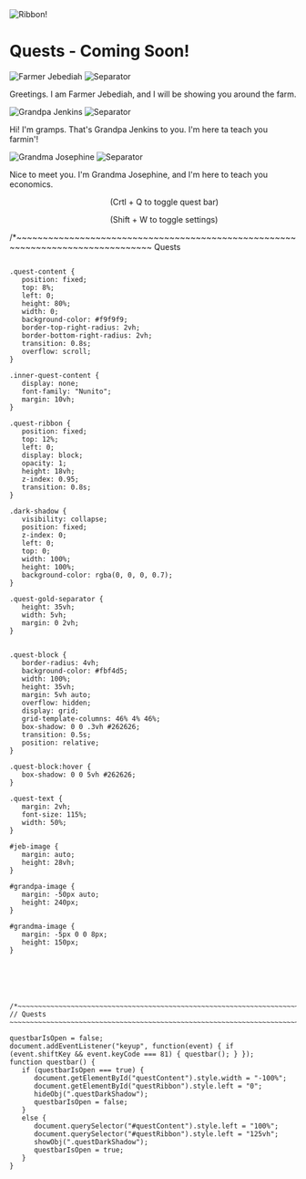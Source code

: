 <!-- Quests -->
<div class="dark-shadow" id="darkShadow" onclick="questbar()">
   <div class="quests">
      <img class="quest-ribbon" id="questRibbon" src="Images/Quests/short-ribbon.png" alt="Ribbon!" onclick="questbar()">
      <div class="dark-shadow" id="darkShadow" onclick="questbar()"></div>
      <div class="quest-content" id="questContent">
         <div class="inner-quest-content" id="innerQuestContent">
            <h1 class="quest-coming">Quests - Coming Soon!</h1>
            <div class="quest-block" id="jeb-quest">
               <img id="jeb-image" src="Images/Quests/farmer.png" alt="Farmer Jebediah">
               <img class="quest-gold-separator" src="Images/Quests/gold-separator.png" alt="Separator">
               <p class="quest-text">Greetings. I am Farmer Jebediah, and I will be showing you around the farm.</p>
            </div>
            <div class="quest-block" id="gramps-quest">
               <img id="grandpa-image" src="Images/Quests/gramps.png" alt="Grandpa Jenkins">
               <img class="quest-gold-separator" src="Images/Quests/gold-separator.png" alt="Separator">
               <p class="quest-text">Hi! I'm gramps. That's Grandpa Jenkins to you. I'm here ta teach you farmin'!</p>
            </div>
            <div class="quest-block" id="grandma-quest">
               <img id="grandma-image" src="Images/Quests/granny.png" alt="Grandma Josephine">
               <img class="quest-gold-separator" src="Images/Quests/gold-separator.png" alt="Separator">
               <p class="quest-text">Nice to meet you. I'm Grandma Josephine, and I'm here to teach you economics.</p>
            </div>
            <p style="margin-left: 35%">(Crtl + Q to toggle quest bar)</p>
            <p style="margin-left: 35%">(Shift + W to toggle settings)</p>
         </div>
      </div>
   </div>
</div>






/*~~~~~~~~~~~~~~~~~~~~~~~~~~~~~~~~~~~~~~~~~~~~~~~~~~~~~~~~~~~~~~~~~~~~~~~~~~~~~~~~
Quests
~~~~~~~~~~~~~~~~~~~~~~~~~~~~~~~~~~~~~~~~~~~~~~~~~~~~~~~~~~~~~~~~~~~~~~~~~~~~~~~~*/

.quest-content {
   position: fixed;
   top: 8%;
   left: 0;
   height: 80%;
   width: 0;
   background-color: #f9f9f9;
   border-top-right-radius: 2vh;
   border-bottom-right-radius: 2vh;
   transition: 0.8s;
   overflow: scroll;
}

.inner-quest-content {
   display: none;
   font-family: "Nunito";
   margin: 10vh;
}

.quest-ribbon {
   position: fixed;
   top: 12%;
   left: 0;
   display: block;
   opacity: 1;
   height: 18vh;
   z-index: 0.95;
   transition: 0.8s;
}

.dark-shadow {
   visibility: collapse;
   position: fixed;
   z-index: 0;
   left: 0;
   top: 0;
   width: 100%;
   height: 100%;
   background-color: rgba(0, 0, 0, 0.7);
}

.quest-gold-separator {
   height: 35vh;
   width: 5vh;
   margin: 0 2vh;
}


.quest-block {
   border-radius: 4vh;
   background-color: #fbf4d5;
   width: 100%;
   height: 35vh;
   margin: 5vh auto;
   overflow: hidden;
   display: grid;
   grid-template-columns: 46% 4% 46%;
   box-shadow: 0 0 .3vh #262626;
   transition: 0.5s;
   position: relative;
}

.quest-block:hover {
   box-shadow: 0 0 5vh #262626;
}

.quest-text {
   margin: 2vh;
   font-size: 115%;
   width: 50%;
}

#jeb-image {
   margin: auto;
   height: 28vh;
}

#grandpa-image {
   margin: -50px auto;
   height: 240px;
}

#grandma-image {
   margin: -5px 0 0 8px;
   height: 150px;
}






/*~~~~~~~~~~~~~~~~~~~~~~~~~~~~~~~~~~~~~~~~~~~~~~~~~~~~~~~~~~~~~~~~~~~~~~~~~~~~~~~~
// Quests
~~~~~~~~~~~~~~~~~~~~~~~~~~~~~~~~~~~~~~~~~~~~~~~~~~~~~~~~~~~~~~~~~~~~~~~~~~~~~~~~*/

questbarIsOpen = false;
document.addEventListener("keyup", function(event) { if (event.shiftKey && event.keyCode === 81) { questbar(); } });
function questbar() {
   if (questbarIsOpen === true) {
      document.getElementById("questContent").style.width = "-100%";
      document.getElementById("questRibbon").style.left = "0";
      hideObj(".questDarkShadow");
      questbarIsOpen = false;
   }
   else {
      document.querySelector("#questContent").style.left = "100%";
      document.querySelector("#questRibbon").style.left = "125vh";
      showObj(".questDarkShadow");
      questbarIsOpen = true;
   }
}

